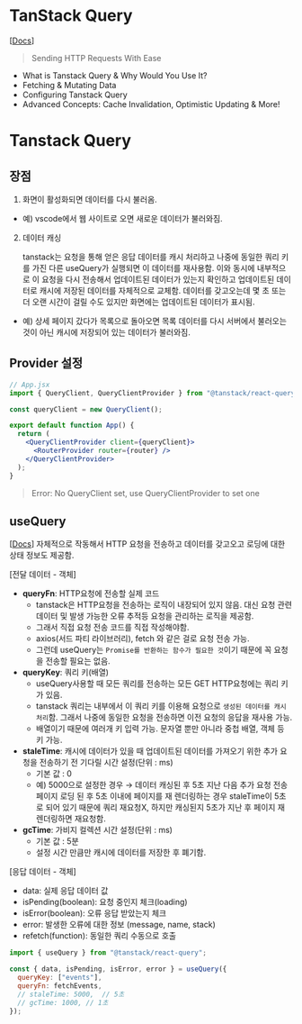 # TanStack Query

[[Docs](https://tanstack.com/query/latest)]

> Sending HTTP Requests With Ease

- What is Tanstack Query & Why Would You Use It?
- Fetching & Mutating Data
- Configuring Tanstack Query
- Advanced Concepts: Cache Invalidation, Optimistic Updating & More!

# Tanstack Query

## 장점

1. 화면이 활성화되면 데이터를 다시 불러옴.

- 예) vscode에서 웹 사이트로 오면 새로운 데이터가 불러와짐.

2. 데이터 캐싱

   tanstack는 요청을 통해 얻은 응답 데이터를 캐시 처리하고 나중에 동일한 쿼리 키를 가진 다른 useQuery가 실행되면 이 데이터를 재사용함. 이와 동시에 내부적으로 이 요청을 다시 전송해서 업데이트된 데이터가 있는지 확인하고 업데이트된 데이터로 캐시에 저장된 데이터를 자체적으로 교체함. 데이터를 갖고오는데 몇 초 또는 더 오랜 시간이 걸릴 수도 있지만 화면에는 업데이트된 데이터가 표시됨.

- 예) 상세 페이지 갔다가 목록으로 돌아오면 목록 데이터를 다시 서버에서 불러오는 것이 아닌 캐시에 저장되어 있는 데이터가 불러와짐.

## Provider 설정

```jsx
// App.jsx
import { QueryClient, QueryClientProvider } from "@tanstack/react-query";

const queryClient = new QueryClient();

export default function App() {
  return (
    <QueryClientProvider client={queryClient}>
      <RouterProvider router={router} />
    </QueryClientProvider>
  );
}
```

> Error: No QueryClient set, use QueryClientProvider to set one

## useQuery

[[Docs](https://tanstack.com/query/v5/docs/framework/react/reference/useQuery)]
자체적으로 작동해서 HTTP 요청을 전송하고 데이터를 갖고오고 로딩에 대한 상태 정보도 제공함.

[전달 데이터 - 객체]

- **queryFn**: HTTP요청에 전송할 실제 코드
  - tanstack은 HTTP요청을 전송하는 로직이 내장되어 있지 않음. 대신 요청 관련 데이터 및 발생 가능한 오류 추적등 요청을 관리하는 로직을 제공함.
  - 그래서 직접 요청 전송 코드를 직접 작성해야함.
  - axios(서드 파티 라이브러리), fetch 와 같은 걸로 요청 전송 가능.
  - 그런데 useQuery는 `Promise를 반환하는 함수가 필요한 것`이기 때문에 꼭 요청을 전송할 필요는 없음.
- **queryKey**: 쿼리 키(배열)
  - useQuery사용할 때 모든 쿼리를 전송하는 모든 GET HTTP요청에는 쿼리 키가 있음.
  - tanstack 쿼리는 내부에서 이 쿼리 키를 이용해 요청으로 `생성된 데이터를 캐시 처리`함. 그래서 나중에 동일한 요청을 전송하면 이전 요청의 응답을 재사용 가능.
  - 배열이기 때문에 여러개 키 입력 가능. 문자열 뿐만 아니라 중첩 배열, 객체 등 키 가능.
- **staleTime**: 캐시에 데이터가 있을 때 업데이트된 데이터를 가져오기 위한 추가 요청을 전송하기 전 기다릴 시간 설정(단위 : ms)
  - 기본 값 : 0
  - 예) 5000으로 설정한 경우 → 데이터 캐싱된 후 5초 지난 다음 추가 요청 전송
    페이지 로딩 된 후 5초 이내에 페이지를 재 렌더링하는 경우 staleTime이 5초로 되어 있기 때문에 쿼리 재요청X, 하지만 캐싱된지 5초가 지난 후 페이지 재 렌더링하면 재요청함.
- **gcTime**: 가비지 컬렉션 시간 설정(단위 : ms)
  - 기본 값 : 5분
  - 설정 시간 만큼만 캐시에 데이터를 저장한 후 폐기함.

[응답 데이터 - 객체]

- data: 실제 응답 데이터 값
- isPending(boolean): 요청 중인지 체크(loading)
- isError(boolean): 오류 응답 받았는지 체크
- error: 발생한 오류에 대한 정보 (message, name, stack)
- refetch(function): 동일한 쿼리 수동으로 호출

```jsx
import { useQuery } from "@tanstack/react-query";

const { data, isPending, isError, error } = useQuery({
  queryKey: ["events"],
  queryFn: fetchEvents,
  // staleTime: 5000,  // 5초
  // gcTime: 1000, // 1초
});
```
